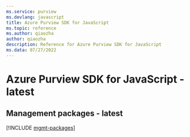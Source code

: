 ```yaml
---
ms.service: purview
ms.devlang: javascript
title: Azure Purview SDK for JavaScript
ms.topic: reference
ms.author: qiaozha
author: qiaozha
description: Reference for Azure Purview SDK for JavaScript
ms.data: 07/27/2022
---
```

# Azure Purview SDK for JavaScript - latest

## Management packages - latest
[!INCLUDE [mgmt-packages](purview-mgmt-index.md)]